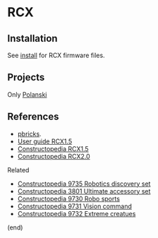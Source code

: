 # RCX

## Installation

See [install](install) for RCX firmware files.

## Projects

Only [Polanski](Polanski.doc)

## References

 - [pbricks](https://pbrick.info).
 - [User guide RCX1.5](https://www.lego.com/cdn/product-assets/product.bi.core.pdf/4129418.pdf)
 - [Constructopedia RCX1.5](https://www.lego.com/cdn/product-assets/product.bi.core.pdf/4129439.pdf)
 - [Constructopedia RCX2.0](https://www.lego.com/cdn/product-assets/product.bi.core.pdf/4157492.pdf)

Related

 - [Constructopedia 9735 Robotics discovery set](https://www.lego.com/cdn/product-assets/product.bi.core.pdf/4129403.pdf)
 - [Constructopedia 3801 Ultimate accessory set](https://www.lego.com/cdn/product-assets/product.bi.core.pdf/4132910.pdf)
 - [Constructopedia 9730 Robo sports](https://www.lego.com/cdn/product-assets/product.bi.core.pdf/4122281.pdf)
 - [Constructopedia 9731 Vision command](https://www.lego.com/cdn/product-assets/product.bi.core.pdf/4131280.pdf)
 - [Constructopedia 9732 Extreme creatues](https://www.lego.com/cdn/product-assets/product.bi.core.pdf/4122283.pdf)

(end)
